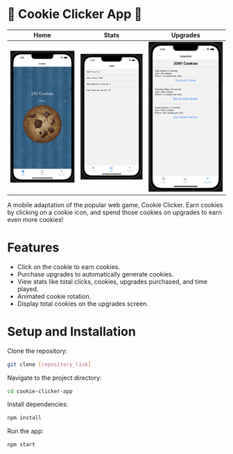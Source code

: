# 🍪 Cookie Clicker App 🍪

| Home                                                                                                                        | Stats                                                                                                                       | Upgrades                                                                                                                    |
| --------------------------------------------------------------------------------------------------------------------------- | --------------------------------------------------------------------------------------------------------------------------- | --------------------------------------------------------------------------------------------------------------------------- |
| <img width="825" alt="Screenshot 1" src="https://github.com/Andrew32A/cookie-clicker-app/blob/main/images/screenshot1.png"> | <img width="825" alt="Screenshot 2" src="https://github.com/Andrew32A/cookie-clicker-app/blob/main/images/screenshot2.png"> | <img width="825" alt="Screenshot 3" src="https://github.com/Andrew32A/cookie-clicker-app/blob/main/images/screenshot3.png"> |

A mobile adaptation of the popular web game, Cookie Clicker. Earn cookies by clicking on a cookie icon, and spend those cookies on upgrades to earn even more cookies!

# Features

- Click on the cookie to earn cookies.
- Purchase upgrades to automatically generate cookies.
- View stats like total clicks, cookies, upgrades purchased, and time played.
- Animated cookie rotation.
- Display total cookies on the upgrades screen.

# Setup and Installation

Clone the repository:

```bash
git clone [repository_link]
```

Navigate to the project directory:

```bash
cd cookie-clicker-app
```

Install dependencies:

```bash
npm install
```

Run the app:

```bash
npm start
```
